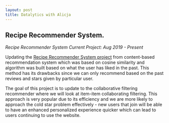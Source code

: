 ```yaml
---
layout: post
title: Datalytics with Alicja 
---
```


## **Recipe Recommender System.**

_Recipe Recommender System
Current Project: Aug 2019 - Present_

Updating the [Recipe Recommender System project](alicjawil.github.io) from content-based recommendation system which was based on cosine similarity and algorithm was built based on what the user has liked in the past. This method has its drawbacks since we can only recommend based on the past reviews and stars given by particular user. 

The goal of this project is to update to the collaborative filtering recommender where we will look at item-item collaborating filtering. This approach is very popular due to its efficiency and we are more likely to approach the cold star problem effectively - new users that join will be able to have an enhanced personalized experience quicker which can lead to users continuing to use the website.  

